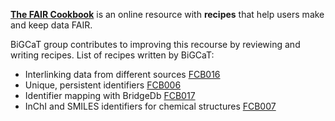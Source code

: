 [**The FAIR Cookbook**](https://faircookbook.elixir-europe.org/content/home.html) is an online resource with **recipes** that help users make and keep data FAIR. 

BiGCaT group contributes to improving this recourse by reviewing and writing recipes.
List of recipes written by BiGCaT:

- Interlinking data from different sources [FCB016](https://faircookbook.elixir-europe.org/content/recipes/interoperability/identifier-mapping.html)
- Unique, persistent identifiers [FCB006](https://faircookbook.elixir-europe.org/content/recipes/findability/identifiers.html)
- Identifier mapping with BridgeDb [FCB017](https://faircookbook.elixir-europe.org/content/recipes/interoperability/bridgedb-recipe.html)
- InChI and SMILES identifiers for chemical structures [FCB007](https://faircookbook.elixir-europe.org/content/recipes/infrastructure/chemical-identities.html)
